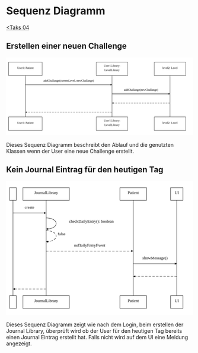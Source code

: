 # Sequenz Diagramm

[<Taks 04](../Task04.md)

## Erstellen einer neuen Challenge

![Create Challenge](./CreateChallange.svg)

Dieses Sequenz Diagramm beschreibt den Ablauf und die genutzten Klassen wenn der User eine neue Challenge erstellt.

## Kein Journal Eintrag für den heutigen Tag

![No Entry](./NoEntry.svg)

Dieses Sequenz Diagramm zeigt wie nach dem Login, beim erstellen der Journal Library, überprüft wird ob der User für den heutigen Tag bereits einen Journal Eintrag erstellt hat. Falls nicht wird auf dem UI eine Meldung angezeigt.

